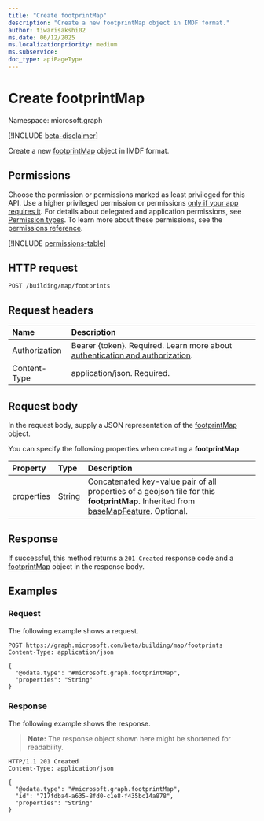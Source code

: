 ```yaml
---
title: "Create footprintMap"
description: "Create a new footprintMap object in IMDF format."
author: tiwarisakshi02
ms.date: 06/12/2025
ms.localizationpriority: medium
ms.subservice: 
doc_type: apiPageType
---
```


# Create footprintMap

Namespace: microsoft.graph

[!INCLUDE [beta-disclaimer](../../includes/beta-disclaimer.md)]

Create a new [footprintMap](../resources/footprintmap.md) object in IMDF format.

## Permissions

Choose the permission or permissions marked as least privileged for this API. Use a higher privileged permission or permissions [only if your app requires it](/graph/permissions-overview#best-practices-for-using-microsoft-graph-permissions). For details about delegated and application permissions, see [Permission types](/graph/permissions-overview#permission-types). To learn more about these permissions, see the [permissions reference](/graph/permissions-reference).

<!-- {
  "blockType": "permissions",
  "name": "buildingmap-post-footprints-permissions"
}
-->
[!INCLUDE [permissions-table](../includes/permissions/buildingmap-post-footprints-permissions.md)]

## HTTP request

<!-- {
  "blockType": "ignored"
}
-->
``` http
POST /building/map/footprints
```

## Request headers

|Name|Description|
|:---|:---|
|Authorization|Bearer {token}. Required. Learn more about [authentication and authorization](/graph/auth/auth-concepts).|
|Content-Type|application/json. Required.|

## Request body

In the request body, supply a JSON representation of the [footprintMap](../resources/footprintmap.md) object.

You can specify the following properties when creating a **footprintMap**.

|Property|Type|Description|
|:---|:---|:---|
|properties|String|Concatenated key-value pair of all properties of a geojson file for this **footprintMap**. Inherited from [baseMapFeature](../resources/basemapfeature.md). Optional.|



## Response

If successful, this method returns a `201 Created` response code and a [footprintMap](../resources/footprintmap.md) object in the response body.

## Examples

### Request

The following example shows a request.
<!-- {
  "blockType": "request",
  "name": "create_footprintmap_from_"
}
-->
``` http
POST https://graph.microsoft.com/beta/building/map/footprints
Content-Type: application/json

{
  "@odata.type": "#microsoft.graph.footprintMap",
  "properties": "String"
}
```


### Response

The following example shows the response.
>**Note:** The response object shown here might be shortened for readability.
<!-- {
  "blockType": "response",
  "truncated": true,
  "@odata.type": "microsoft.graph.footprintMap"
}
-->
``` http
HTTP/1.1 201 Created
Content-Type: application/json

{
  "@odata.type": "#microsoft.graph.footprintMap",
  "id": "717fdba4-a635-8fd0-c1e8-f435bc14a878",
  "properties": "String"
}
```

